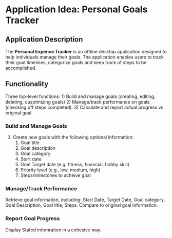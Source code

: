 # Application Idea: Personal Goals Tracker

## Application Description
The **Personal Expense Tracker** is an offline desktop application designed to help individuals manage their goals. The application enables users to track their goal timelines, categorize goals and keep track of steps to be accomplished. 

## Functionality

Three top-level functions: 
    1) Build and manage goals (creating, editing, deleting, cusotmizing goals)
    2) Manage/track performance on goals (checking off steps completed). 
    3) Calculate and report actual progress vs original goal.


### Build and Manage Goals
1. Create new goals with the following optional information:
    1. Goal title
    2. Goal description
    3. Goal category
    4. Start date
    5. Goal Target date (e.g. fitness, financial, hobby skill)
    6. Priority level (e.g., low, medium, high)
    7. Steps/milestones to acheive goal

### Manage/Track Performance
Retrieve goal information, including: Start Date, Target Date, Goal category, Goal Description, Goal title, Steps.
Compare to original goal information.

### Report Goal Progress
Display Stated infomration in a cohesive way.
